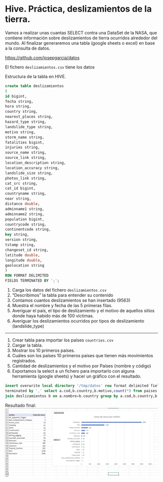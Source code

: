 # Hive. Práctica, deslizamientos de la tierra.

Vamos a realizar unas cuantas SELECT contra una DataSet de la NASA, que contiene información sobre deslizamientos de tierra ocurridos alrededor del mundo. Al finalizar generaremos una tabla (google sheets o excel) en base a la consulta de datos.

https://github.com/josepgarcia/datos

El fichero `deslizamientos.csv` tiene los datos

Estructura de la tabla en HIVE.

```sql
create table deslizamientos
(
id bigint,
fecha string,
hora string,
country string,
nearest_places string,
hazard_type string,
landslide_type string,
motivo string,
storm_name string,
fatalities bigint,
injuries string,
source_name string,
source_link string,
location_description string,
location_accuracy string,
landslide_size string,
photos_link string,
cat_src string,
cat_id bigint,
countryname string,
near string,
distance double,
adminname1 string,
adminname2 string,
population bigint,
countrycode string,
continentcode string,
key string,
version string,
tstamp string,
changeset_id string,
latitude double,
longitude double,
geolocation string
)
ROW FORMAT DELIMITED
FIELDS TERMINATED BY ';';
```

1. Carga los datos del fichero `deslizamientos.csv`
2. “Describimos” la tabla para entender su contenido
3. Contamos cuantos deslizamientos se han insertado (9563)
4. Muestra el nombre y fecha de las 5 primeras filas.
5. Averiguar el país, el tipo de deslizamiento y el motivo de aquellos sitios donde haya habido más de 100 víctimas.
6. Averiguar los deslizamientos ocurridos por tipos de deslizamiento (landslide_type)

---

1. Crear tabla para importar los países `countries.csv`
2. Cargar la tabla.
3. Mostrar los 10 primeros países.
4. Cuáles son los países 10 primeros países que tienen más movimientos registrados.
5. Cantidad de deslizamientos y el motivo por Países (nombre y código)
6. Exportamos la select a un fichero para importarlo con alguna herramienta (google sheets) y hacer un gráfico con el resultado.

```sql
insert overwrite local directory '/tmp/datos' row format delimited fields
terminated by ',' select a.cod,b.country,b.motivo,count(*) from paises a
join deslizamientos b on a.nombre=b.country group by a.cod,b.country,b.motivo;
```

Resultado final:
![](<./images/hive-deslizamientos.png>)